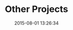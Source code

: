 ---
layout: work
title: 'Other Projects'
categories: work
date: 2015-08-01 13:26:34
type: 'Mobile UI/UX design'
thumbnail: 'images/thumbs/oldboy.jpg'
permalink: /work/cleartune
hero: 'http://placekitten.com/1200/1000' 
color: '#517334'
---